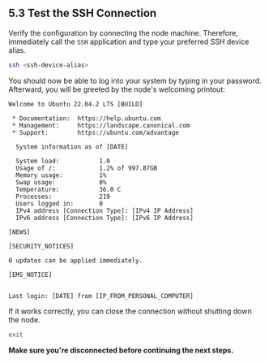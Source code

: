 ## 5.3 Test the SSH Connection

Verify the configuration by connecting the node machine. Therefore, immediately call the `SSH` application and type your preferred SSH device alias.

```sh
ssh <ssh-device-alias>
```

You should now be able to log into your system by typing in your password. Afterward, you will be greeted by the node's welcoming printout:

```text
Welcome to Ubuntu 22.04.2 LTS [BUILD]

 * Documentation:  https://help.ubuntu.com
 * Management:     https://landscape.canonical.com
 * Support:        https://ubuntu.com/advantage

  System information as of [DATE]

  System load:           1.0
  Usage of /:            1.2% of 997.87GB
  Memory usage:          1%
  Swap usage:            0%
  Temperature:           36.0 C
  Processes:             219
  Users logged in:       0
  IPv4 address [Connection Type]: [IPv4 IP Address]
  IPv6 address [Connection Type]: [IPv6 IP Address]

[NEWS]

[SECURITY_NOTICES]

0 updates can be applied immediately.

[EMS_NOTICE]


Last login: [DATE] from [IP_FROM_PERSONAL_COMPUTER]
```

If it works correctly, you can close the connection without shutting down the node.

```sh
exit
```

**Make sure you're disconnected before continuing the next steps.**
